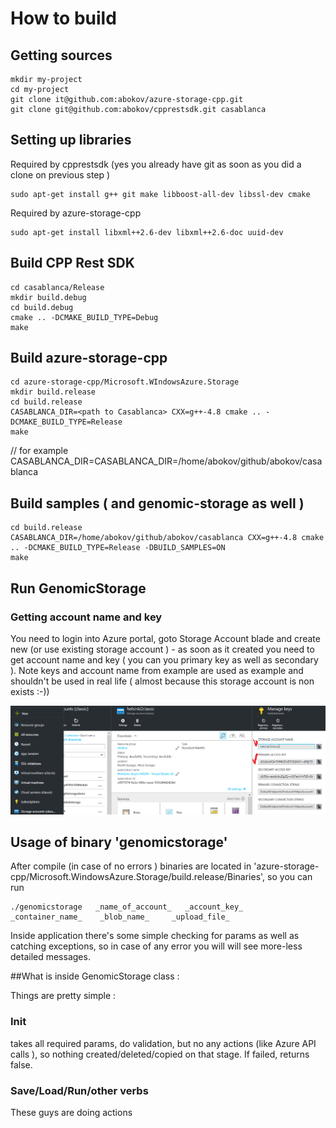 

# How to build

## Getting sources

```
mkdir my-project
cd my-project
git clone it@github.com:abokov/azure-storage-cpp.git
git clone git@github.com:abokov/cpprestsdk.git casablanca
```

## Setting up libraries

Required by cpprestsdk (yes you already have git as soon as you did a clone on previous step )
```
sudo apt-get install g++ git make libboost-all-dev libssl-dev cmake
```

Required by  azure-storage-cpp
```
sudo apt-get install libxml++2.6-dev libxml++2.6-doc uuid-dev
```

## Build CPP Rest SDK
```
cd casablanca/Release
mkdir build.debug
cd build.debug
cmake .. -DCMAKE_BUILD_TYPE=Debug
make
```

## Build azure-storage-cpp
```
cd azure-storage-cpp/Microsoft.WIndowsAzure.Storage
mkdir build.release
cd build.release
CASABLANCA_DIR=<path to Casablanca> CXX=g++-4.8 cmake .. -DCMAKE_BUILD_TYPE=Release
make
```

// for example CASABLANCA_DIR=CASABLANCA_DIR=/home/abokov/github/abokov/casablanca


## Build samples ( and genomic-storage as well )
```
cd build.release
CASABLANCA_DIR=/home/abokov/github/abokov/casablanca CXX=g++-4.8 cmake .. -DCMAKE_BUILD_TYPE=Release -DBUILD_SAMPLES=ON
make
```

## Run GenomicStorage

### Getting account name and key

You need to login into Azure portal, goto Storage Account blade and create new (or use existing storage account ) - as soon as it created you need to get account name and key ( you can you primary key as well as secondary ). Note keys and account name from example are used as example and shouldn't be used in real life ( almost because this storage account is non exists :-))

![Azure portal](/img/storage_credentials.png)


## Usage of binary 'genomicstorage'
After compile (in case of no errors ) binaries are located in
'azure-storage-cpp/Microsoft.WindowsAzure.Storage/build.release/Binaries', so you can run 
```
./genomicstorage   _name_of_account_   _account_key_    _container_name_    _blob_name_     _upload_file_
```
Inside application there's some simple checking for params as well as catching exceptions, so in case of any error you will will see more-less detailed messages.

##What is inside GenomicStorage class :

Things are pretty simple :
### Init
takes all required params, do validation, but no any actions (like Azure API calls ), so nothing created/deleted/copied on that stage. If failed, returns false.

### Save/Load/Run/other verbs
These guys are doing actions








